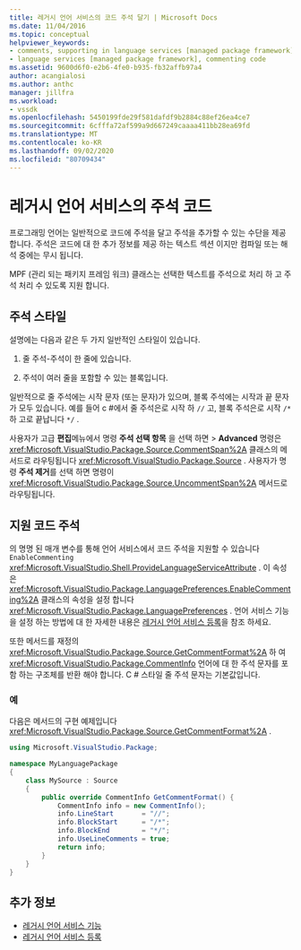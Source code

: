 ```yaml
---
title: 레거시 언어 서비스의 코드 주석 달기 | Microsoft Docs
ms.date: 11/04/2016
ms.topic: conceptual
helpviewer_keywords:
- comments, supporting in language services [managed package framework]
- language services [managed package framework], commenting code
ms.assetid: 9600d6f0-e2b6-4fe0-b935-fb32affb97a4
author: acangialosi
ms.author: anthc
manager: jillfra
ms.workload:
- vssdk
ms.openlocfilehash: 5450199fde29f581dafdf9b2884c88ef26ea4ce7
ms.sourcegitcommit: 6cfffa72af599a9d667249caaaa411bb28ea69fd
ms.translationtype: MT
ms.contentlocale: ko-KR
ms.lasthandoff: 09/02/2020
ms.locfileid: "80709434"
---
```

# <a name="comment-code-in-a-legacy-language-service"></a>레거시 언어 서비스의 주석 코드
프로그래밍 언어는 일반적으로 코드에 주석을 달고 주석을 추가할 수 있는 수단을 제공 합니다. 주석은 코드에 대 한 추가 정보를 제공 하는 텍스트 섹션 이지만 컴파일 또는 해석 중에는 무시 됩니다.

 MPF (관리 되는 패키지 프레임 워크) 클래스는 선택한 텍스트를 주석으로 처리 하 고 주석 처리 수 있도록 지원 합니다.

## <a name="comment-styles"></a>주석 스타일
설명에는 다음과 같은 두 가지 일반적인 스타일이 있습니다.

1. 줄 주석-주석이 한 줄에 있습니다.

2. 주석이 여러 줄을 포함할 수 있는 블록입니다.

일반적으로 줄 주석에는 시작 문자 (또는 문자)가 있으며, 블록 주석에는 시작과 끝 문자가 모두 있습니다. 예를 들어 c #에서 줄 주석은로 시작 하 `//` 고, 블록 주석은로 시작 `/*` 하 고로 끝납니다 `*/` .

사용자가 고급 **편집**메뉴에서 명령 **주석 선택 항목** 을 선택 하면  >  **Advanced** 명령은 <xref:Microsoft.VisualStudio.Package.Source.CommentSpan%2A> 클래스의 메서드로 라우팅됩니다 <xref:Microsoft.VisualStudio.Package.Source> . 사용자가 명령 **주석 제거**를 선택 하면 명령이 <xref:Microsoft.VisualStudio.Package.Source.UncommentSpan%2A> 메서드로 라우팅됩니다.

## <a name="support-code-comments"></a>지원 코드 주석
 의 명명 된 매개 변수를 통해 언어 서비스에서 코드 주석을 지원할 수 있습니다 `EnableCommenting` <xref:Microsoft.VisualStudio.Shell.ProvideLanguageServiceAttribute> . 이 속성은 <xref:Microsoft.VisualStudio.Package.LanguagePreferences.EnableCommenting%2A> 클래스의 속성을 설정 합니다 <xref:Microsoft.VisualStudio.Package.LanguagePreferences> . 언어 서비스 기능을 설정 하는 방법에 대 한 자세한 내용은 [레거시 언어 서비스 등록](../../extensibility/internals/registering-a-legacy-language-service1.md)을 참조 하세요.

 또한 메서드를 재정의 <xref:Microsoft.VisualStudio.Package.Source.GetCommentFormat%2A> 하 여 <xref:Microsoft.VisualStudio.Package.CommentInfo> 언어에 대 한 주석 문자를 포함 하는 구조체를 반환 해야 합니다. C # 스타일 줄 주석 문자는 기본값입니다.

### <a name="example"></a>예
 다음은 메서드의 구현 예제입니다 <xref:Microsoft.VisualStudio.Package.Source.GetCommentFormat%2A> .

```csharp
using Microsoft.VisualStudio.Package;

namespace MyLanguagePackage
{
    class MySource : Source
    {
        public override CommentInfo GetCommentFormat() {
            CommentInfo info = new CommentInfo();
            info.LineStart       = "//";
            info.BlockStart      = "/*";
            info.BlockEnd        = "*/";
            info.UseLineComments = true;
            return info;
        }
    }
}
```

## <a name="see-also"></a>추가 정보
- [레거시 언어 서비스 기능](../../extensibility/internals/legacy-language-service-features1.md)
- [레거시 언어 서비스 등록](../../extensibility/internals/registering-a-legacy-language-service1.md)
